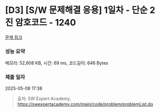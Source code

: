 # [D3] [S/W 문제해결 응용] 1일차 - 단순 2진 암호코드 - 1240 

[문제 링크](https://swexpertacademy.com/main/code/problem/problemDetail.do?contestProbId=AV15FZuqAL4CFAYD) 

### 성능 요약

메모리: 52,608 KB, 시간: 69 ms, 코드길이: 646 Bytes

### 제출 일자

2025-05-08 17:38



> 출처: SW Expert Academy, https://swexpertacademy.com/main/code/problem/problemList.do
